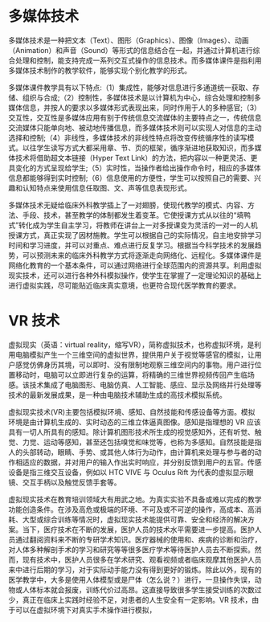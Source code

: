 # 多媒体技术

多媒体技术是一种把文本（Text）、图形（Graphics）、图像（Images）、动画（Animation）和声音（Sound）等形式的信息结合在一起，并通过计算机进行综合处理和控制，能支持完成一系列交互式操作的信息技术。而多媒体课件是指利用多媒体技术制作的教学软件，能够实现个别化教学的形式。

多媒体课件教学具有以下特点:（1）集成性，能够对信息进行多通道统一获取、存储、组织与合成;（2）控制性，多媒体技术是以计算机为中心，综合处理和控制多媒体信息，并按人的要求以多媒体形式表现出来，同时作用于人的多种感官;（3）交互性，交互性是多媒体应用有别于传统信息交流媒体的主要特点之一，传统信息交流媒体只能单向地、被动地传播信息，而多媒体技术则可以实现人对信息的主动选择和控制;（4）非线性，多媒体技术的非线性特点将改变传统循序性的读写模式。以往学生读写方式大都采用章、节、页的框架，循序渐进地获取知识，而多媒体技术将借助超文本链接（Hyper Text Link）的方法，把内容以一种更灵活、更具变化的方式呈现给学生;（5）实时性，当操作者给出操作命令时，相应的多媒体信息都能够得到实时控制;（6）信息使用的方便性，学生可以按照自己的需要、兴趣和认知特点来使用信息任取图、文、声等信息表现形式。

多媒体技术无疑给临床外科教学插上了一对翅膀，使现代教学的模式、内容、方法、手段、技术，甚至教学的体制都发生着变革。它使授课方式从以往的“填鸭式”转化成为学生自主学习，将教师在讲台上一对多授课变为灵活的一对一的人机授课方式，真正实现了因材施教。学生可以根据自己的实际情况，自主地安排学习时间和学习进度，并可以对重点、难点进行反复学习。根据当今科学技术的发展趋势，可以预测未来的临床外科教学方式将逐渐走向网络化、远程化。多媒体课件是网络化教育的一个基本条件，可以通过网络进行全球范围内的资源共享。利用虚拟现实技术，还可以进行各种外科模拟操作，使学生在掌握了一定理论知识的基础上进行虚拟实践，尽可能贴近临床真实意境，也更符合现代医学教育的要求。

# VR 技术

虚拟现实（英语：virtual reality，缩写VR），简称虚拟技术，也称虚拟环境，是利用电脑模拟产生一个三维空间的虚拟世界，提供用户关于视觉等感官的模拟，让用户感觉仿佛身历其境，可以即时、没有限制地观察三维空间内的事物。用户进行位置移动时，电脑可以立即进行复杂的运算，将精确的三维世界视频传回产生临场感。该技术集成了电脑图形、电脑仿真、人工智能、感应、显示及网络并行处理等技术的最新发展成果，是一种由电脑技术辅助生成的高技术模拟系统。

虚拟现实技术(VR)主要包括模拟环境、感知、自然技能和传感设备等方面。模拟环境是由计算机生成的、实时动态的三维立体逼真图像。感知是指理想的 VR 应该具有一切人所具有的感知。除计算机图形技术所生成的视觉感知外，还有听觉、触觉、力觉、运动等感知，甚至还包括嗅觉和味觉等，也称为多感知。自然技能是指人的头部转动，眼睛、手势、或其他人体行为动作，由计算机来处理与参与者的动作相适应的数据，并对用户的输入作出实时响应，并分别反馈到用户的五官。传感设备是指三维交互设备，例如以 HTC VIVE 与 Oculus Rift 为代表的虚拟显示眼镜、交互手柄以及触觉反馈手套等。

<!-- 虚拟现实技术在教育培训领域大有用武之地。为真实实验不具备或难以完成的教学功能创造条件。在涉及高危或极端的环境、不可及或不可逆的操作，高成本、高消耗、大型或综合训练等情况时，虚拟现实技术能提供可靠、安全和经济的实验项目。华东理工大学的G-Magic虚拟现实实验室，就是高校虚拟现实教学的一个范例。该实验室拥有CAVE洞穴式虚拟现实系统，可以把大学生设计的作品投影到墙面、天花板和地面上。比如，学生设计了一间淋浴房，他能利用这套系统把它展现在实验室里，和真实的淋浴房一样大小。营造出这种教学环境后，教师就能与学生更方便地交流各个环节的设计优劣，并随时做出修改。-->

<!-- 摘自游侠网 -->

虚拟现实技术在教育培训领域大有用武之地。为真实实验不具备或难以完成的教学功能创造条件。在涉及高危或极端的环境、不可及或不可逆的操作，高成本、高消耗、大型或综合训练等情况时，虚拟现实技术能提供可靠、安全和经济的解决方案。当下，医疗技术在不断的发展，医护人员的技术水平需要进一步提高。医护人员通过翻阅资料来不断的专研学术知识。医疗器械的使用和、疾病的诊断和治疗，对人体多种解剖手术的学习和研究等等很多医疗学术等待医护人员去不断探索。然而，现有技术中，医护人员很多在学术研究、观看视频或者临床观摩其他医护人员来中进行后期的学习，对于实际动手能力没有得到更好的锻炼。除此以外，现有的医学教学中，大多是使用人体模型或是尸体（怎么说？）进行，一旦操作失误，动物或人体标本就会报废，训练代价过高昂。这直接导致很多学生接受训练的次数过少，真正在临床上实践时经验不足，对患者的人生安全有一定影响。VR 技术，由于可以在虚拟环境下对真实手术操作进行模拟，
